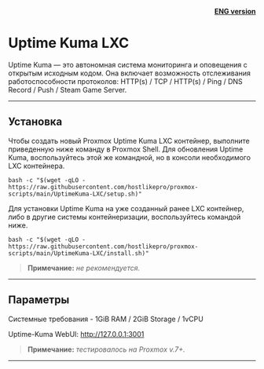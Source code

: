 <p align="right"><a href="https://github.com/hostlikepro/proxmox-scripts/blob/main/UptimeKuma-LXC/readme_eng.md"><b>ENG version</b></a></p>

# Uptime Kuma LXC
Uptime Kuma — это автономная система мониторинга и оповещения с открытым исходным кодом. Она включает возможность отслеживания работоспособности протоколов: HTTP(s) / TCP / HTTP(s) / Ping / DNS Record / Push / Steam Game Server.

---

## Установка
Чтобы создать новый Proxmox Uptime Kuma LXC контейнер, выполните приведенную ниже команду в Proxmox Shell.
Для обновления Uptime Kuma, воспользуйтесь этой же командной, но в консоли необходимого LXC контейнера.
```
bash -c "$(wget -qLO - https://raw.githubusercontent.com/hostlikepro/proxmox-scripts/main/UptimeKuma-LXC/setup.sh)"
```
Для установки Uptime Kuma на уже созданный ранее LXC контейнер, либо в другие системы контейнеризации, воспользуйтесь командой ниже.
```
bash -c "$(wget -qLO - https://raw.githubusercontent.com/hostlikepro/proxmox-scripts/main/UptimeKuma-LXC/install.sh)"
```
> **Примечание:** _не рекомендуется._

---

## Параметры
Системные требования - 1GiB RAM / 2GiB Storage / 1vCPU

Uptime-Kuma WebUI: http://127.0.0.1:3001
> **Примечание:** _тестировалось на Proxmox v.7+._

---


